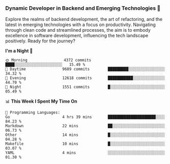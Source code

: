 ### Dynamic Developer in Backend and Emerging Technologies 🚀 

Explore the realms of backend development, the art of refactoring, and the latest in emerging technologies with a focus on productivity. Navigating through clean code and streamlined processes, the aim is to embody excellence in software development, influencing the tech landscape positively. Ready for the journey?

<!--START_SECTION:waka-->
**I'm a Night 🦉** 

```text
🌞 Morning                4372 commits        ████░░░░░░░░░░░░░░░░░░░░░   15.49 % 
🌆 Daytime                9689 commits        █████████░░░░░░░░░░░░░░░░   34.32 % 
🌃 Evening                12618 commits       ███████████░░░░░░░░░░░░░░   44.70 % 
🌙 Night                  1551 commits        █░░░░░░░░░░░░░░░░░░░░░░░░   05.49 % 
```


📊 **This Week I Spent My Time On** 

```text
💬 Programming Languages: 
Go                       4 hrs 39 mins       █████████████████████░░░░   84.23 % 
Markdown                 22 mins             ██░░░░░░░░░░░░░░░░░░░░░░░   06.73 % 
Other                    14 mins             █░░░░░░░░░░░░░░░░░░░░░░░░   04.28 % 
Makefile                 10 mins             █░░░░░░░░░░░░░░░░░░░░░░░░   03.07 % 
YAML                     4 mins              ░░░░░░░░░░░░░░░░░░░░░░░░░   01.30 % 
```


<!--END_SECTION:waka-->
